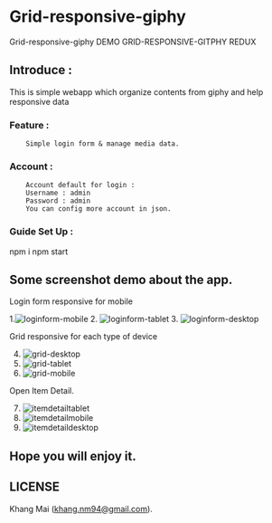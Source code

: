 # Grid-responsive-giphy
Grid-responsive-giphy
DEMO GRID-RESPONSIVE-GITPHY REDUX

## Introduce : 
This is simple webapp which organize contents from giphy and help responsive data

### Feature : 
        Simple login form & manage media data.

### Account : 
        Account default for login : 
        Username : admin
        Password : admin
        You can config more account in json.
        
### Guide Set Up : 

npm i
npm start


## Some screenshot demo about the app.

Login form responsive for mobile

1.![loginform-mobile](https://user-images.githubusercontent.com/20040653/34968036-55b5f554-fa99-11e7-908d-d02778ec9189.png)
2. ![loginform-tablet](https://user-images.githubusercontent.com/20040653/34968037-55ebc382-fa99-11e7-886a-d06fdb2a0e40.png)
3. ![loginform-desktop](https://user-images.githubusercontent.com/20040653/34968038-5621466a-fa99-11e7-802b-c036c2628a0e.png)

Grid responsive for each type of device

4. ![grid-desktop](https://user-images.githubusercontent.com/20040653/34968032-55142f12-fa99-11e7-9d03-3446e74e68cf.png)
5. ![grid-tablet](https://user-images.githubusercontent.com/20040653/34968033-554c5afe-fa99-11e7-9928-04be15057ad2.png)
6. ![grid-mobile](https://user-images.githubusercontent.com/20040653/34968035-558096f2-fa99-11e7-8b08-628b94b6eff4.png)

Open Item Detail.

7. ![itemdetailtablet](https://user-images.githubusercontent.com/20040653/34968060-80854050-fa99-11e7-82fc-cdba4814b0a0.png)
8. ![itemdetailmobile](https://user-images.githubusercontent.com/20040653/34968062-80b3d2c6-fa99-11e7-91d7-74132de552d1.png)
9. ![itemdetaildesktop](https://user-images.githubusercontent.com/20040653/34968063-80e50da0-fa99-11e7-8c65-4f41a0e83eea.png)


## Hope you will enjoy it.

## LICENSE
Khang Mai (khang.nm94@gmail.com).

